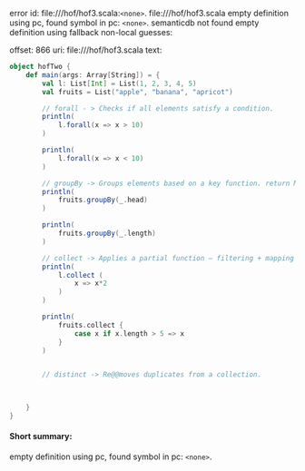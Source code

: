 error id: file://<WORKSPACE>/hof/hof3.scala:`<none>`.
file://<WORKSPACE>/hof/hof3.scala
empty definition using pc, found symbol in pc: `<none>`.
semanticdb not found
empty definition using fallback
non-local guesses:

offset: 866
uri: file://<WORKSPACE>/hof/hof3.scala
text:
```scala
object hofTwo {
    def main(args: Array[String]) = {
        val l: List[Int] = List(1, 2, 3, 4, 5)
        val fruits = List("apple", "banana", "apricot")

        // forall - > Checks if all elements satisfy a condition.
        println(
            l.forall(x => x > 10)
        )

        println(
            l.forall(x => x < 10)
        )

        // groupBy -> Groups elements based on a key function. return Map
        println(
            fruits.groupBy(_.head)
        )

        println(
            fruits.groupBy(_.length)
        )

        // collect -> Applies a partial function — filtering + mapping in one step.
        println(
            l.collect (
                x => x*2
            )
        )

        println(
            fruits.collect {
                case x if x.length > 5 => x
            }
        )


        // distinct -> Re@@moves duplicates from a collection.


        
    }
}
```


#### Short summary: 

empty definition using pc, found symbol in pc: `<none>`.